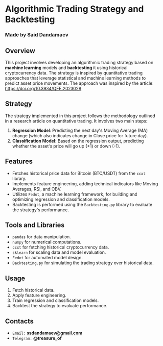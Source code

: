 # Algorithmic Trading Strategy and Backtesting

### Made by Said Dandamaev

## Overview
This project involves developing an algorithmic trading strategy based on **machine learning** models and **backtesting** it using historical cryptocurrency data. The strategy is inspired by quantitative trading approaches that leverage statistical and machine learning methods to predict asset price movements. The approach was inspired by the article: https://doi.org/10.3934/QFE.2023028 

## Strategy
The strategy implemented in this project follows the methodology outlined in a research article on quantitative trading. It involves two main steps:
1. **Regression Model**: Predicting the next day's Moving Average (MA) change (which also indicates change in Close price for future day).
2. **Classification Model**: Based on the regression output, predicting whether the asset's price will go up (+1) or down (-1).

## Features
- Fetches historical price data for Bitcoin (BTC/USDT) from the `ccxt` library.
- Implements feature engineering, adding technical indicators like Moving Averages, RSI, and OBV.
- Utilizes `Fedot`, a machine learning framework, for building and optimizing regression and classification models.
- Backtesting is performed using the `Backtesting.py` library to evaluate the strategy's performance.

## Tools and Libraries
- `pandas` for data manipulation.
- `numpy` for numerical computations.
- `ccxt` for fetching historical cryptocurrency data.
- `sklearn` for scaling data and model evaluation.
- `Fedot` for automated model design.
- `Backtesting.py` for simulating the trading strategy over historical data.

## Usage
1. Fetch historical data.
2. Apply feature engineering.
3. Train regression and classification models.
4. Backtest the strategy to evaluate performance.


## Contacts
- `Email:` **ssdandamaev@gmail.com**
- `Telegram:` **@treasure_of**




